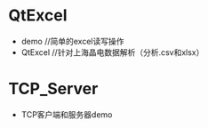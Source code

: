 # QtExcel
* demo 		//简单的excel读写操作
* QtExcel	//针对上海晶电数据解析（分析.csv和xlsx）

# TCP_Server
* TCP客户端和服务器demo

